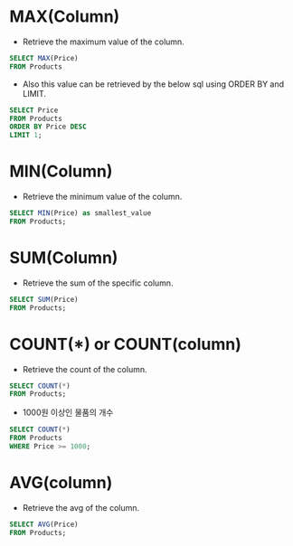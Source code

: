 

# MAX(Column)  
  * Retrieve the maximum value of the column.  
  
```sql
SELECT MAX(Price)
FROM Products
```

  * Also this value can be retrieved by the below sql using ORDER BY and LIMIT.  
  
```sql
SELECT Price 
FROM Products
ORDER BY Price DESC
LIMIT 1;
```

# MIN(Column)  
 * Retrieve the minimum value of the column.  
 
```sql
SELECT MIN(Price) as smallest_value
FROM Products;
 ```
 
# SUM(Column)  
  * Retrieve the sum of the specific column.  
  

```sql
SELECT SUM(Price)
FROM Products;
```
 
# COUNT(*) or COUNT(column)  
  * Retrieve the count of the column.  
  
```sql
SELECT COUNT(*)
FROM Products;
```

  * 1000원 이상인 물품의 개수  
```sql
SELECT COUNT(*)
FROM Products
WHERE Price >= 1000;
```


# AVG(column)  
  * Retrieve the avg of the column.  
  
```sql
SELECT AVG(Price)
FROM Products;
```

